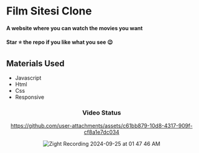 <div><h1>Film Sitesi Clone</h1></div>
<h4>A website where you can watch the movies you want</h4>
 <h4>Star ⭐ the repo if you like what you see 😉 </h4>
 <div>
 <h2>Materials Used</h2>
 <ul>
   <li>Javascript</li>
   <li>Html</li>
   <li>Css</li>
   <li>Responsive</li>
 </ul>  
 </di>
 

<div align='center'><h3>Video Status</h3></div>
<div align='center'>


https://github.com/user-attachments/assets/c61bb879-10d8-4317-909f-cf8a1e7dc034

![Zight Recording 2024-09-25 at 01 47 46 AM](https://github.com/user-attachments/assets/f2f7f0a0-723b-416b-9505-6fbb0a661dab)


</div>
